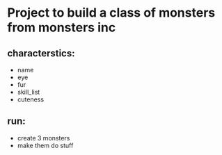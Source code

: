 # Project to build a class of monsters from monsters inc

## characterstics: 
- name
- eye
- fur
- skill_list
- cuteness

## run: 
- create 3 monsters
- make them do stuff